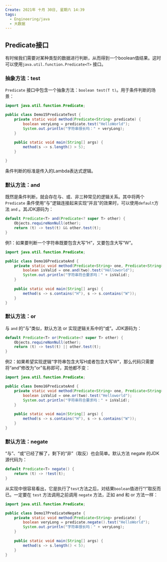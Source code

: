 ```yaml
---
Create: 2021年 十月 30日, 星期六 14:39
tags: 
  - Engineering/java
  - 大数据
---
```

## Predicate接口

有时候我们需要对某种类型的数据进行判断，从而得到一个boolean值结果。这时可以使用`java.util.function.Predicate<T>` 接口。

### 抽象方法：test

`Predicate` 接口中包含一个抽象方法：` boolean test(T t) `。用于条件判断的场景：

```java
import java.util.function.Predicate;

public class Demo15PredicateTest {
    private static void method(Predicate<String> predicate) { 
        boolean veryLong = predicate.test("HelloWorld"); 
        System.out.println("字符串很长吗：" + veryLong); 
    }
    
    public static void main(String[] args) { 
        method(s ‐> s.length() > 5); 
    }

}
```

条件判断的标准是传入的Lambda表达式逻辑。

### 默认方法：and

既然是条件判断，就会存在与、或、非三种常见的逻辑关系。其中将两个 `Predicate` 条件使用“与”逻辑连接起来实现“并且”的效果时，可以使用`default`方法 `and` 。其JDK源码为：

```java
default Predicate<T> and(Predicate<? super T> other) { 
    Objects.requireNonNull(other); 
    return (t) ‐> test(t) && other.test(t); 
}
```

例1：如果要判断一个字符串既要包含大写“H”，又要包含大写“W”。

```java
import java.util.function.Predicate;

public class Demo16PredicateAnd {
    private static void method(Predicate<String> one, Predicate<String> two) { 
        boolean isValid = one.and(two).test("Helloworld"); 
        System.out.println("字符串符合要求吗：" + isValid); 
    }
    
    public static void main(String[] args) { 
        method(s ‐> s.contains("H"), s ‐> s.contains("W")); 
    }
}
```

### 默认方法：or

与 `and` 的“与”类似，默认方法 or 实现逻辑关系中的“或”。JDK源码为：

```java
default Predicate<T> or(Predicate<? super T> other) { 
    Objects.requireNonNull(other); 
    return (t) ‐> test(t) || other.test(t); 
}
```

例2：如果希望实现逻辑“字符串包含大写H或者包含大写W”，那么代码只需要将“and”修改为“or”名称即可，其他都不变：

```java
import java.util.function.Predicate;

public class Demo16PredicateAnd {
    private static void method(Predicate<String> one, Predicate<String> two) { 
        boolean isValid = one.or(two).test("Helloworld"); 
        System.out.println("字符串符合要求吗：" + isValid); 
    }
    
    public static void main(String[] args) { 
        method(s ‐> s.contains("H"), s ‐> s.contains("W")); 
    }
}
```

### 默认方法：negate

“与”、“或”已经了解了，剩下的“非”（取反）也会简单。默认方法 negate 的JDK源代码为：

```java
default Predicate<T> negate() { 
    return (t) ‐> !test(t); 
}
```

从实现中很容易看出，它是执行了`test`方法之后，对结果`boolean`值进行“!”取反而已。一定要在 `test` 方法调用之前调用 `negate` 方法，正如 and 和 or 方法一样：

```java
import java.util.function.Predicate;

public class Demo17PredicateNegate {
    private static void method(Predicate<String> predicate) { 
        boolean veryLong = predicate.negate().test("HelloWorld"); 
        System.out.println("字符串很长吗：" + veryLong); 
    }
    
    public static void main(String[] args) { 
        method(s ‐> s.length() < 5); 
    }
}
```

## 



